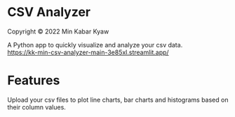 # CSV Analyzer
Copyright © 2022 Min Kabar Kyaw

A Python app to quickly visualize and analyze your csv data. <br>
https://kk-min-csv-analyzer-main-3e85xl.streamlit.app/
# Features

Upload your csv files to plot line charts, bar charts and histograms based on their column values.
